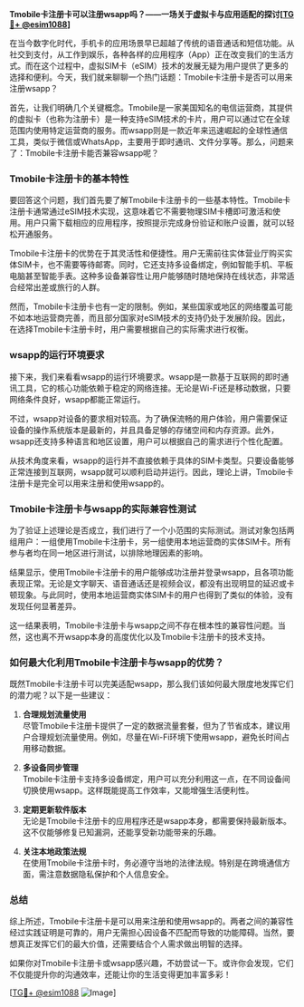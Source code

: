 **Tmobile卡注册卡可以注册wsapp吗？——一场关于虚拟卡与应用适配的探讨[[TG💪+ @esim1088](https://t.me/s/esim1088)]**

在当今数字化时代，手机卡的应用场景早已超越了传统的语音通话和短信功能。从社交到支付，从工作到娱乐，各种各样的应用程序（App）正在改变我们的生活方式。而在这个过程中，虚拟SIM卡（eSIM）技术的发展无疑为用户提供了更多的选择和便利。今天，我们就来聊聊一个热门话题：Tmobile卡注册卡是否可以用来注册wsapp？

首先，让我们明确几个关键概念。Tmobile是一家美国知名的电信运营商，其提供的虚拟卡（也称为注册卡）是一种支持eSIM技术的卡片，用户可以通过它在全球范围内使用特定运营商的服务。而wsapp则是一款近年来迅速崛起的全球性通信工具，类似于微信或WhatsApp，主要用于即时通讯、文件分享等。那么，问题来了：Tmobile卡注册卡能否兼容wsapp呢？

### **Tmobile卡注册卡的基本特性**

要回答这个问题，我们首先要了解Tmobile卡注册卡的一些基本特性。Tmobile卡注册卡通常通过eSIM技术实现，这意味着它不需要物理SIM卡槽即可激活和使用。用户只需下载相应的应用程序，按照提示完成身份验证和账户设置，就可以轻松开通服务。

Tmobile卡注册卡的优势在于其灵活性和便捷性。用户无需前往实体营业厅购买实体SIM卡，也不需要等待邮寄。同时，它还支持多设备绑定，例如智能手机、平板电脑甚至智能手表。这种多设备兼容性让用户能够随时随地保持在线状态，非常适合经常出差或旅行的人群。

然而，Tmobile卡注册卡也有一定的限制。例如，某些国家或地区的网络覆盖可能不如本地运营商完善，而且部分国家对eSIM技术的支持仍处于发展阶段。因此，在选择Tmobile卡注册卡时，用户需要根据自己的实际需求进行权衡。

### **wsapp的运行环境要求**

接下来，我们来看看wsapp的运行环境要求。wsapp是一款基于互联网的即时通讯工具，它的核心功能依赖于稳定的网络连接。无论是Wi-Fi还是移动数据，只要网络条件良好，wsapp都能正常运行。

不过，wsapp对设备的要求相对较高。为了确保流畅的用户体验，用户需要保证设备的操作系统版本是最新的，并且具备足够的存储空间和内存资源。此外，wsapp还支持多种语言和地区设置，用户可以根据自己的需求进行个性化配置。

从技术角度来看，wsapp的运行并不直接依赖于具体的SIM卡类型。只要设备能够正常连接到互联网，wsapp就可以顺利启动并运行。因此，理论上讲，Tmobile卡注册卡是完全可以用来注册和使用wsapp的。

### **Tmobile卡注册卡与wsapp的实际兼容性测试**

为了验证上述理论是否成立，我们进行了一个小范围的实际测试。测试对象包括两组用户：一组使用Tmobile卡注册卡，另一组使用本地运营商的实体SIM卡。所有参与者均在同一地区进行测试，以排除地理因素的影响。

结果显示，使用Tmobile卡注册卡的用户能够成功注册并登录wsapp，且各项功能表现正常。无论是文字聊天、语音通话还是视频会议，都没有出现明显的延迟或卡顿现象。与此同时，使用本地运营商实体SIM卡的用户也得到了类似的体验，没有发现任何显著差异。

这一结果表明，Tmobile卡注册卡与wsapp之间不存在根本性的兼容性问题。当然，这也离不开wsapp本身的高度优化以及Tmobile卡注册卡的技术支持。

### **如何最大化利用Tmobile卡注册卡与wsapp的优势？**

既然Tmobile卡注册卡可以完美适配wsapp，那么我们该如何最大限度地发挥它们的潜力呢？以下是一些建议：

1. **合理规划流量使用**  
   尽管Tmobile卡注册卡提供了一定的数据流量套餐，但为了节省成本，建议用户合理规划流量使用。例如，尽量在Wi-Fi环境下使用wsapp，避免长时间占用移动数据。

2. **多设备同步管理**  
   Tmobile卡注册卡支持多设备绑定，用户可以充分利用这一点，在不同设备间切换使用wsapp。这样既能提高工作效率，又能增强生活便利性。

3. **定期更新软件版本**  
   无论是Tmobile卡注册卡的应用程序还是wsapp本身，都需要保持最新版本。这不仅能够修复已知漏洞，还能享受新功能带来的乐趣。

4. **关注本地政策法规**  
   在使用Tmobile卡注册卡时，务必遵守当地的法律法规。特别是在跨境通信方面，需注意数据隐私保护和个人信息安全。

### **总结**

综上所述，Tmobile卡注册卡是可以用来注册和使用wsapp的。两者之间的兼容性经过实践证明是可靠的，用户无需担心因设备不匹配而导致的功能障碍。当然，要想真正发挥它们的最大价值，还需要结合个人需求做出明智的选择。

如果你对Tmobile卡注册卡或wsapp感兴趣，不妨尝试一下。或许你会发现，它们不仅能提升你的沟通效率，还能让你的生活变得更加丰富多彩！

[[TG💪+ @esim1088](https://t.me/s/esim1088) ![Image](https://i.postimg.cc/4NQfJmqS/Snipaste-2025-05-13-00-14-12.png)]